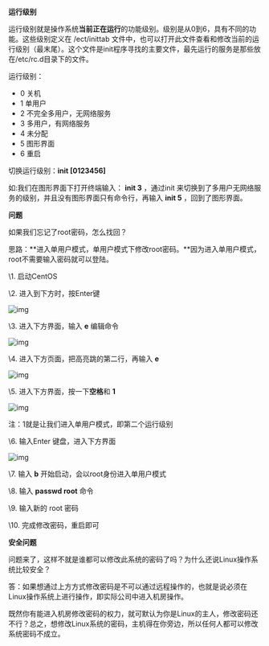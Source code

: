 **运行级别**

运行级别就是操作系统**当前正在运行**的功能级别。级别是从0到6，具有不同的功能。这些级别定义在 /ect/inittab 文件中，也可以打开此文件查看和修改当前的运行级别（最末尾）。这个文件是init程序寻找的主要文件，最先运行的服务是那些放在/etc/rc.d目录下的文件。

运行级别：

- 0  关机
- 1  单用户 
- 2  不完全多用户，无网络服务
- 3  多用户，有网络服务
- 4  未分配
- 5  图形界面
- 6  重启

切换运行级别：**init [0123456]**

如:我们在图形界面下打开终端输入： **init 3** ，通过init 来切换到了多用户无网络服务的级别，并且没有图形界面只有命令行，再输入 **init 5** ，回到了图形界面。

**问题**

如果我们忘记了root密码，怎么找回？

思路：**进入单用户模式，单用户模式下修改root密码。**因为进入单用户模式，root不需要输入密码就可以登陆。

\1. 启动CentOS

\2. 进入到下方时，按Enter键

![img](https://mmbiz.qpic.cn/mmbiz_png/e1jmIzRpwWj74dJicxibQlQexkp4knfe5sXOuthxSNgBBIblLmPuwO4JgSS3lzzB1NiccNdOUS9eJzOpIv3tnjwsw/640?tp=webp&wxfrom=5&wx_lazy=1&wx_co=1)

\3. 进入下方界面，输入 **e** 编辑命令

![img](https://mmbiz.qpic.cn/mmbiz_png/e1jmIzRpwWiawb0KNf8jzzro8E5ZHAByeNr8Dz1I92Eeqdib4xUchiaod2cctibvldCIoZT9ULVgjfMPZnVae31erQ/640?tp=webp&wxfrom=5&wx_lazy=1&wx_co=1)

\4. 进入下方页面，把高亮跳的第二行，再输入 **e** 

![img](https://mmbiz.qpic.cn/mmbiz_png/e1jmIzRpwWiawb0KNf8jzzro8E5ZHAByeOU4wd4cYHeQfm2ctdDBXsRN0sQ0icFpY4WZWR4n7dAld9CqAOkWnFpw/640?tp=webp&wxfrom=5&wx_lazy=1&wx_co=1)

\5. 进入下方界面，按一下**空格**和 **1**

![img](https://mmbiz.qpic.cn/mmbiz_png/e1jmIzRpwWiawb0KNf8jzzro8E5ZHAByeIPmBicrEIMVKSez1o9xsVHCZQ96Lo9eP9I4e03LXf0diaSLerVkopgXw/640?tp=webp&wxfrom=5&wx_lazy=1&wx_co=1)

注：1就是让我们进入单用户模式，即第二个运行级别

\6. 输入Enter 键盘，进入下方界面

![img](https://mmbiz.qpic.cn/mmbiz_png/e1jmIzRpwWiawb0KNf8jzzro8E5ZHAByeUV9vbWEb40OquToAIO4ibABRFWicrFicSrianjXY67x6bZ9xEjn7HOFkpg/640?tp=webp&wxfrom=5&wx_lazy=1&wx_co=1)

\7. 输入 **b** 开始启动，会以root身份进入单用户模式

\8. 输入 **passwd root** 命令

\9. 输入新的 root 密码

\10. 完成修改密码，重启即可

**安全问题**

问题来了，这样不就是谁都可以修改此系统的密码了吗？为什么还说Linux操作系统比较安全？

答：如果想通过上方方式修改密码是不可以通过远程操作的，也就是说必须在Linux操作系统上进行操作，即实际公司中进入机房操作。

既然你有能进入机房修改密码的权力，就可默认为你是Linux的主人，修改密码还不行？总之，想修改Linux系统的密码，主机得在你旁边，所以任何人都可以修改系统密码不成立。
